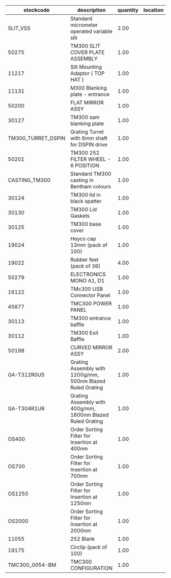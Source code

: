 |stockcode|description|quantity|location|
|---------|-----------|--------|--------|
|SLIT_VSS|Standard micrometer operated variable slit|2.00||
|50275|TM300 SLIT COVER PLATE ASSEMBLY|1.00||
|11217|Slit Mounting Adaptor ( TOP HAT )|1.00||
|11131|M300 Blanking plate - entrance|1.00||
|50200|FLAT MIRROR ASSY|1.00||
|30127|TM300 sam blanking plate|1.00||
|TM300_TURRET_DSPIN|Grating Turret with 8mm shaft for DSPIN drive|1.00||
|50201|TM300 252 FILTER WHEEL - 6 POSITION|1.00||
|CASTING_TM300|Standard TM300 casting in Bentham colours|1.00||
|30124|TM300 lid in black spatter|1.00||
|30130|TM300 Lid Gaskets|1.00||
|30125|TM300 base cover|1.00||
|19024|Heyco cap 13mm (pack of 100)|1.00||
|19022|Rubber feet (pack of 36)|4.00||
|50279|ELECTRONICS MONO A1, D1|1.00||
|16122|TMc300 USB Connector Panel|1.00||
|45877|TMC300 POWER PANEL|1.00||
|30113|TM300 entrance baffle|1.00||
|30112|TM300 Exit Baffle|1.00||
|50198|CURVED MIRROR ASSY|2.00||
|GA-T312R0U5|Grating Assembly with 1200g/mm, 500nm Blazed Ruled Grating|1.00||
|GA-T304R1U6|Grating Assembly with 400g/mm, 1600nm Blazed Ruled Grating|1.00||
|OS400|Order Sorting Filter for Insertion at 400nm|1.00||
|OS700|Order Sorting Filter for Insertion at 700nm|1.00||
|OS1250|Order Sorting Filter for Insertion at 1250nm|1.00||
|OS2000|Order Sorting Filter for Insertion at 2000nm|1.00||
|11055|252 Blank|1.00||
|19175|Circlip (pack of 100)|1.00||
|TMC300_0054-BM|TMC300 CONFIGURATION|1.00||
